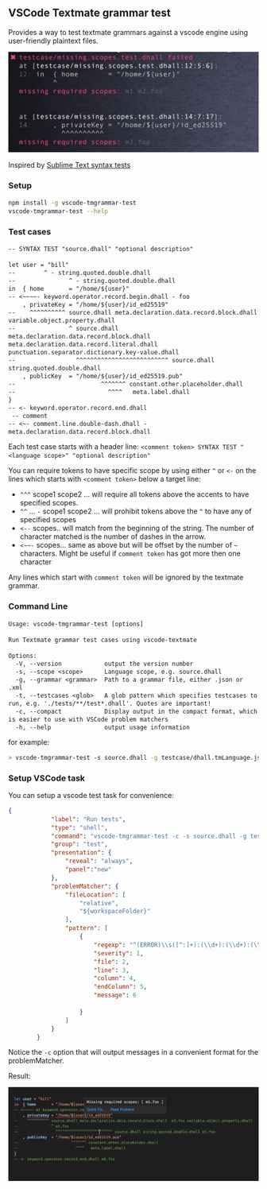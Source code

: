 ## VSCode Textmate grammar test

Provides a way to test textmate grammars against a vscode engine using user-friendly plaintext files.

![Failed test](images/test.failed.2.png?raw=true "missed some scopes")


Inspired by [Sublime Text syntax tests](https://www.sublimetext.com/docs/3/syntax.html#testing)

### Setup
```bash
npm install -g vscode-tmgrammar-test
vscode-tmgrammar-test --help
```
### Test cases

```dhall
-- SYNTAX TEST "source.dhall" "optional description"

let user = "bill" 
--        ^ - string.quoted.double.dhall 
--               ^ - string.quoted.double.dhall
in  { home       = "/home/${user}"
-- <~~~~- keyword.operator.record.begin.dhall - foo
    , privateKey = "/home/${user}/id_ed25519"
--    ^^^^^^^^^^ source.dhall meta.declaration.data.record.block.dhall  variable.object.property.dhall
--               ^ source.dhall meta.declaration.data.record.block.dhall meta.declaration.data.record.literal.dhall punctuation.separator.dictionary.key-value.dhall
--                 ^^^^^^^^^^^^^^^^^^^^^^^^^^ source.dhall string.quoted.double.dhall
    , publicKey  = "/home/${user}/id_ed25519.pub"
--                        ^^^^^^^ constant.other.placeholder.dhall
--                          ^^^^   meta.label.dhall   
}
-- <- keyword.operator.record.end.dhall
 -- comment
-- <~- comment.line.double-dash.dhall - meta.declaration.data.record.block.dhall
```

Each test case starts with a header line:
`<comment token> SYNTAX TEST "<language scope>" "optional description"`

You can require tokens to have specific scope by using either `^` or `<-` on the lines
which starts with `<comment token>` below a target line:
*    `^^^` scope1 scope2 ...  will require all tokens above the accents to have specified scopes.
*    `^^` ... `-` scope1 scope2 ... will prohibit tokens above the `^` to have any of specified scopes
*    `<--` scopes.. will match from the beginning of the string. The number of character matched is the number of dashes in the arrow.
*    `<~~-` scopes... same as above but will be offset by the number of `~` characters. Might be useful if `comment token` has got more then one character

Any lines which start with `comment token` will be ignored by the textmate grammar.

### Command Line
```
Usage: vscode-tmgrammar-test [options]

Run Textmate grammar test cases using vscode-textmate

Options:
  -V, --version            output the version number
  -s, --scope <scope>      Language scope, e.g. source.dhall
  -g, --grammar <grammar>  Path to a grammar file, either .json or .xml
  -t, --testcases <glob>   A glob pattern which specifies testcases to run, e.g. './tests/**/test*.dhall'. Quotes are important!
  -c, --compact            Display output in the compact format, which is easier to use with VSCode problem matchers
  -h, --help               output usage information
```
  
for example:

```bash
> vscode-tmgrammar-test -s source.dhall -g testcase/dhall.tmLanguage.json -t '**/*.dhall'
```

### Setup VSCode task

You can setup a vscode test task for convenience:

```json
{
            "label": "Run tests",
            "type": "shell",
            "command": "vscode-tmgrammar-test -c -s source.dhall -g testcase/dhall.tmLanguage.json -t '**/*.dhall'",
            "group": "test",
            "presentation": {
                "reveal": "always",
                "panel":"new"
            },
            "problemMatcher": {
                "fileLocation": [
                    "relative",
                    "${workspaceFolder}"
                ],
                "pattern": [
                    {
                        "regexp": "^(ERROR)\\s([^:]+):(\\d+):(\\d+):(\\d+)\\s(.*)$",
                        "severity": 1,
                        "file": 2,
                        "line": 3,
                        "column": 4,
                        "endColumn": 5,
                        "message": 6
                        
                    }
                ]
            }
        }
```

Notice the `-c` option that will output messages in a convenient format for the problemMatcher.

Result:

![Error in the editor](images/error.in.editor.png?raw=true "Error in the editor")

